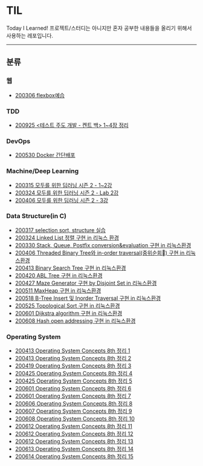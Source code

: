 # TIL
Today I Learned!
프로젝트/스터디는 아니지만 혼자 공부한 내용들을 올리기 위해서 사용하는 레포입니다.

<hr>

## 분류

### 웹
- [200306 flexbox예습](https://github.com/SeongIkKim/TIL/blob/master/Flexbox(20.03.06)/flexpractice.html)

### TDD

* [200925 <테스트 주도 개발 - 켄트 백> 1~4장 정리](https://github.com/SeongIkKim/TIL/blob/master/TDD/Ch1~4.md)

### DevOps

- [200530 Docker 간단배포](https://github.com/SeongIkKim/TIL/blob/master/DevOps/Docker_simple_practice.md)

### Machine/Deep Learning
- [200315 모두를 위한 딥러닝 시즌 2 - 1~2강](https://github.com/SeongIkKim/TIL/blob/master/DLZeroToAll/200315_lecture_1~2.md)
- [200324 모두를 위한 딥러닝 시즌 2 - Lab 2강](https://github.com/SeongIkKim/TIL/blob/master/DLZeroToAll/200324_Lab_2.md)
- [200406 모두를 위한 딥러닝 시즌 2 - 3강](https://github.com/SeongIkKim/TIL/blob/master/DLZeroToAll/200406_lecture_3.md)

### Data Structure(in C)
- [200317 selection sort, structure 실습](https://github.com/SeongIkKim/TIL/blob/master/DataStructure/lab_1/200317_DS.md)
- [200324 Linked List 정렬 구현 in 리눅스 환경](https://github.com/SeongIkKim/TIL/blob/master/DataStructure/lab_2/p2.c)
- [200330 Stack, Queue, Postfix conversion&evaluation 구현 in 리눅스환경](https://github.com/SeongIkKim/TIL/blob/master/DataStructure/lab_3)
- [200406 Threaded Binary Tree와 in-order traversal(중위순회) 구현 in 리눅스환경](https://github.com/SeongIkKim/TIL/blob/master/DataStructure/lab_4/p4.c)
- [200413 Binary Search Tree 구현 in 리눅스환경](https://github.com/SeongIkKim/TIL/blob/master/DataStructure/lab_5/p5.c)
- [200420 ABL Tree 구현 in 리눅스환경](https://github.com/SeongIkKim/TIL/blob/master/DataStructure/lab_6/p6.c)
- [200427 Maze Generator 구현 by Disjoint Set in 리눅스환경](https://github.com/SeongIkKim/TIL/blob/master/DataStructure/lab_7/p7.c)
- [200511 MaxHeap 구현 in 리눅스환경](https://github.com/SeongIkKim/TIL/blob/master/DataStructure/lab_8/p8.c)
- [200518 B-Tree Insert 및 Inorder Traversal 구현 in 리눅스환경](https://github.com/SeongIkKim/TIL/blob/master/DataStructure/lab_9/p9.c)
- [200525 Topological Sort 구현 in 리눅스환경](https://github.com/SeongIkKim/TIL/blob/master/DataStructure/lab_10/p10.c)
- [200601 Dijkstra algorithm 구현 in 리눅스환경](https://github.com/SeongIkKim/TIL/blob/master/DataStructure/lab_11/p11.c)
- [200608 Hash open addressing 구현 in 리눅스환경](https://github.com/SeongIkKim/TIL/blob/master/DataStructure/lab_12/p12.c)

### Operating System
- [200413 Operating System Concepts 8th 정리 1](https://github.com/SeongIkKim/TIL/blob/master/OperatingSystem/200413_OS_1.md)
- [200413 Operating System Concepts 8th 정리 2](https://github.com/SeongIkKim/TIL/blob/master/OperatingSystem/200414_OS_2.md)
- [200419 Operating System Concepts 8th 정리 3](https://github.com/SeongIkKim/TIL/blob/master/OperatingSystem/200419_OS_3.md)
- [200425 Operating System Concepts 8th 정리 4](https://github.com/SeongIkKim/TIL/blob/master/OperatingSystem/200425_OS_4.md)
- [200425 Operating System Concepts 8th 정리 5](https://github.com/SeongIkKim/TIL/blob/master/OperatingSystem/200514_OS_5.md)
- [200601 Operating System Concepts 8th 정리 6](https://github.com/SeongIkKim/TIL/blob/master/OperatingSystem/200601_OS_6.md)
- [200601 Operating System Concepts 8th 정리 7](https://github.com/SeongIkKim/TIL/blob/master/OperatingSystem/200603_OS_7.md)
- [200606 Operating System Concepts 8th 정리 8](https://github.com/SeongIkKim/TIL/blob/master/OperatingSystem/200606_OS_8.md)
- [200607 Operating System Concepts 8th 정리 9](https://github.com/SeongIkKim/TIL/blob/master/OperatingSystem/200607_OS_9.md)
- [200608 Operating System Concepts 8th 정리 10](https://github.com/SeongIkKim/TIL/blob/master/OperatingSystem/200608_OS_10.md)
- [200612 Operating System Concepts 8th 정리 11](https://github.com/SeongIkKim/TIL/blob/master/OperatingSystem/200612_OS_11.md)
- [200612 Operating System Concepts 8th 정리 12](https://github.com/SeongIkKim/TIL/blob/master/OperatingSystem/200612_OS_12.md)
- [200612 Operating System Concepts 8th 정리 13](https://github.com/SeongIkKim/TIL/blob/master/OperatingSystem/200612_OS_13.md)
- [200613 Operating System Concepts 8th 정리 14](https://github.com/SeongIkKim/TIL/blob/master/OperatingSystem/200613_OS_14.md)
- [200614 Operating System Concepts 8th 정리 15](https://github.com/SeongIkKim/TIL/blob/master/OperatingSystem/200614_OS_15.md)